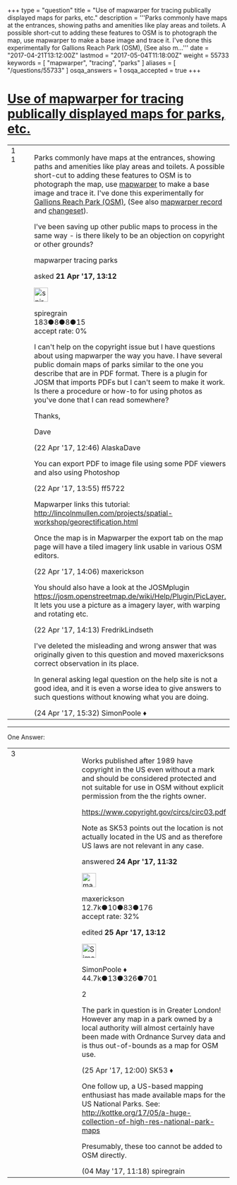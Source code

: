 +++
type = "question"
title = "Use of mapwarper for tracing publically displayed maps for parks, etc."
description = '''Parks commonly have maps at the entrances, showing paths and amenities like play areas and toilets. A possible short-cut to adding these features to OSM is to photograph the map, use mapwarper to make a base image and trace it. I&#x27;ve done this experimentally for Gallions Reach Park (OSM), (See also m...'''
date = "2017-04-21T13:12:00Z"
lastmod = "2017-05-04T11:18:00Z"
weight = 55733
keywords = [ "mapwarper", "tracing", "parks" ]
aliases = [ "/questions/55733" ]
osqa_answers = 1
osqa_accepted = true
+++

<div class="headNormal">

# [Use of mapwarper for tracing publically displayed maps for parks, etc.](/questions/55733/use-of-mapwarper-for-tracing-publically-displayed-maps-for-parks-etc)

</div>

<div id="main-body">

<div id="askform">

<table id="question-table" style="width:100%;">
<colgroup>
<col style="width: 50%" />
<col style="width: 50%" />
</colgroup>
<tbody>
<tr>
<td style="width: 30px; vertical-align: top"><div class="vote-buttons">
<span id="post-55733-upvote" class="ajax-command post-vote up" rel="nofollow" title="I like this post (click again to cancel)"> </span>
<div id="post-55733-score" class="post-score" title="current number of votes">
1
</div>
<span id="post-55733-downvote" class="ajax-command post-vote down" rel="nofollow" title="I dont like this post (click again to cancel)"> </span> <span id="favorite-mark" class="ajax-command favorite-mark" rel="nofollow" title="mark/unmark this question as favorite (click again to cancel)"> </span>
<div id="favorite-count" class="favorite-count">
1
</div>
</div></td>
<td><div id="item-right">
<div class="question-body">
<p>Parks commonly have maps at the entrances, showing paths and amenities like play areas and toilets. A possible short-cut to adding these features to OSM is to photograph the map, use <a href="http://mapwarper.net/">mapwarper</a> to make a base image and trace it. I've done this experimentally for <a href="https://www.openstreetmap.org/#map=17/51.50363/0.09032">Gallions Reach Park (OSM)</a>, (See also <a href="http://www.mapwarper.net/maps/20121">mapwarper record</a> and <a href="https://www.openstreetmap.org/changeset/47919736#map=15/51.5005/0.0900">changeset</a>).</p>
<p>I've been saving up other public maps to process in the same way - is there likely to be an objection on copyright or other grounds?</p>
</div>
<div id="question-tags" class="tags-container tags">
<span class="post-tag tag-link-mapwarper" rel="tag" title="see questions tagged &#39;mapwarper&#39;">mapwarper</span> <span class="post-tag tag-link-tracing" rel="tag" title="see questions tagged &#39;tracing&#39;">tracing</span> <span class="post-tag tag-link-parks" rel="tag" title="see questions tagged &#39;parks&#39;">parks</span>
</div>
<div id="question-controls" class="post-controls">
&#10;</div>
<div class="post-update-info-container">
<div class="post-update-info post-update-info-user">
<p>asked <strong>21 Apr '17, 13:12</strong></p>
<img src="https://secure.gravatar.com/avatar/b5c5070032df7883181003f187eacae0?s=32&amp;d=identicon&amp;r=g" class="gravatar" width="32" height="32" alt="spiregrain&#39;s gravatar image" />
<p><span>spiregrain</span><br />
<span class="score" title="183 reputation points">183</span><span title="8 badges"><span class="badge1">●</span><span class="badgecount">8</span></span><span title="8 badges"><span class="silver">●</span><span class="badgecount">8</span></span><span title="15 badges"><span class="bronze">●</span><span class="badgecount">15</span></span><br />
<span class="accept_rate" title="Rate of the user&#39;s accepted answers">accept rate:</span> <span title="spiregrain has no accepted answers">0%</span></p>
</div>
</div>
<div id="comments-container-55733" class="comments-container">
<span id="55746"></span>
<div id="comment-55746" class="comment">
<div id="post-55746-score" class="comment-score">
&#10;</div>
<div class="comment-text">
<p>I can't help on the copyright issue but I have questions about using mapwarper the way you have. I have several public domain maps of parks similar to the one you describe that are in PDF format. There is a plugin for JOSM that imports PDFs but I can't seem to make it work. Is there a procedure or how-to for using photos as you've done that I can read somewhere?</p>
<p>Thanks,</p>
<p>Dave</p>
</div>
<div id="comment-55746-info" class="comment-info">
<span class="comment-age">(22 Apr '17, 12:46)</span> <span class="comment-user userinfo">AlaskaDave</span>
</div>
</div>
<span id="55747"></span>
<div id="comment-55747" class="comment">
<div id="post-55747-score" class="comment-score">
&#10;</div>
<div class="comment-text">
<p>You can export PDF to image file using some PDF viewers and also using Photoshop</p>
</div>
<div id="comment-55747-info" class="comment-info">
<span class="comment-age">(22 Apr '17, 13:55)</span> <span class="comment-user userinfo">ff5722</span>
</div>
</div>
<span id="55750"></span>
<div id="comment-55750" class="comment">
<div id="post-55750-score" class="comment-score">
&#10;</div>
<div class="comment-text">
<p>Mapwarper links this tutorial: <a href="http://lincolnmullen.com/projects/spatial-workshop/georectification.html">http://lincolnmullen.com/projects/spatial-workshop/georectification.html</a></p>
<p>Once the map is in Mapwarper the export tab on the map page will have a tiled imagery link usable in various OSM editors.</p>
</div>
<div id="comment-55750-info" class="comment-info">
<span class="comment-age">(22 Apr '17, 14:06)</span> <span class="comment-user userinfo">maxerickson</span>
</div>
</div>
<span id="55751"></span>
<div id="comment-55751" class="comment">
<div id="post-55751-score" class="comment-score">
&#10;</div>
<div class="comment-text">
<p>You should also have a look at the JOSMplugin <a href="https://josm.openstreetmap.de/wiki/Help/Plugin/PicLayer.">https://josm.openstreetmap.de/wiki/Help/Plugin/PicLayer.</a> It lets you use a picture as a imagery layer, with warping and rotating etc.</p>
</div>
<div id="comment-55751-info" class="comment-info">
<span class="comment-age">(22 Apr '17, 14:13)</span> <span class="comment-user userinfo">FredrikLindseth</span>
</div>
</div>
<span id="55825"></span>
<div id="comment-55825" class="comment">
<div id="post-55825-score" class="comment-score">
&#10;</div>
<div class="comment-text">
<p>I've deleted the misleading and wrong answer that was originally given to this question and moved maxericksons correct observation in its place.</p>
<p>In general asking legal question on the help site is not a good idea, and it is even a worse idea to give answers to such questions without knowing what you are doing.</p>
</div>
<div id="comment-55825-info" class="comment-info">
<span class="comment-age">(24 Apr '17, 15:32)</span> <span class="comment-user userinfo">SimonPoole ♦</span>
</div>
</div>
</div>
<div id="comment-tools-55733" class="comment-tools">
&#10;</div>
<div class="clear">
&#10;</div>
<div id="comment-55733-form-container" class="comment-form-container">
&#10;</div>
<div class="clear">
&#10;</div>
</div></td>
</tr>
</tbody>
</table>

------------------------------------------------------------------------

<div class="tabBar">

<span id="sort-top"></span>

<div class="headQuestions">

One Answer:

</div>

</div>

<span id="55807"></span>

<div id="answer-container-55807" class="answer accepted-answer">

<table style="width:100%;">
<colgroup>
<col style="width: 50%" />
<col style="width: 50%" />
</colgroup>
<tbody>
<tr>
<td style="width: 30px; vertical-align: top"><div class="vote-buttons">
<span id="post-55807-upvote" class="ajax-command post-vote up" rel="nofollow" title="I like this post (click again to cancel)"> </span>
<div id="post-55807-score" class="post-score" title="current number of votes">
3
</div>
<span id="post-55807-downvote" class="ajax-command post-vote down" rel="nofollow" title="I dont like this post (click again to cancel)"> </span> <span class="accept-answer on" rel="nofollow" title="spiregrain has selected this answer as the correct answer"> </span>
</div></td>
<td><div class="item-right">
<div class="answer-body">
<p>Works published after 1989 have copyright in the US even without a mark and should be considered protected and not suitable for use in OSM without explicit permission from the the rights owner.</p>
<p><a href="https://www.copyright.gov/circs/circ03.pdf">https://www.copyright.gov/circs/circ03.pdf</a></p>
<p>Note as SK53 points out the location is not actually located in the US and as therefore US laws are not relevant in any case.</p>
</div>
<div class="answer-controls post-controls">
&#10;</div>
<div class="post-update-info-container">
<div class="post-update-info post-update-info-user">
<p>answered <strong>24 Apr '17, 11:32</strong></p>
<img src="https://secure.gravatar.com/avatar/c860445e868ebb21da141635a4aa7b06?s=32&amp;d=identicon&amp;r=g" class="gravatar" width="32" height="32" alt="maxerickson&#39;s gravatar image" />
<p><span>maxerickson</span><br />
<span class="score" title="12700 reputation points"><span>12.7k</span></span><span title="10 badges"><span class="badge1">●</span><span class="badgecount">10</span></span><span title="83 badges"><span class="silver">●</span><span class="badgecount">83</span></span><span title="176 badges"><span class="bronze">●</span><span class="badgecount">176</span></span><br />
<span class="accept_rate" title="Rate of the user&#39;s accepted answers">accept rate:</span> <span title="maxerickson has 93 accepted answers">32%</span></p>
</div>
<div class="post-update-info post-update-info-edited">
<p><span> edited <strong>25 Apr '17, 13:12</strong> </span></p>
<img src="https://secure.gravatar.com/avatar/ad2513d6f8e3d709d576ace900c12fa5?s=32&amp;d=identicon&amp;r=g" class="gravatar" width="32" height="32" alt="SimonPoole&#39;s gravatar image" />
<p><span>SimonPoole ♦</span><br />
<span class="score" title="44667 reputation points"><span>44.7k</span></span><span title="13 badges"><span class="badge1">●</span><span class="badgecount">13</span></span><span title="326 badges"><span class="silver">●</span><span class="badgecount">326</span></span><span title="701 badges"><span class="bronze">●</span><span class="badgecount">701</span></span></p>
</div>
</div>
<div id="comments-container-55807" class="comments-container">
<span id="55854"></span>
<div id="comment-55854" class="comment">
<div id="post-55854-score" class="comment-score">
2
</div>
<div class="comment-text">
<p>The park in question is in Greater London! However any map in a park owned by a local authority will almost certainly have been made with Ordnance Survey data and is thus out-of-bounds as a map for OSM use.</p>
</div>
<div id="comment-55854-info" class="comment-info">
<span class="comment-age">(25 Apr '17, 12:00)</span> <span class="comment-user userinfo">SK53 ♦</span>
</div>
</div>
<span id="56027"></span>
<div id="comment-56027" class="comment">
<div id="post-56027-score" class="comment-score">
&#10;</div>
<div class="comment-text">
<p>One follow up, a US-based mapping enthusiast has made available maps for the US National Parks. See: <a href="http://kottke.org/17/05/a-huge-collection-of-high-res-national-park-maps">http://kottke.org/17/05/a-huge-collection-of-high-res-national-park-maps</a></p>
<p>Presumably, these too cannot be added to OSM directly.</p>
</div>
<div id="comment-56027-info" class="comment-info">
<span class="comment-age">(04 May '17, 11:18)</span> <span class="comment-user userinfo">spiregrain</span>
</div>
</div>
</div>
<div id="comment-tools-55807" class="comment-tools">
&#10;</div>
<div class="clear">
&#10;</div>
<div id="comment-55807-form-container" class="comment-form-container">
&#10;</div>
<div class="clear">
&#10;</div>
</div></td>
</tr>
</tbody>
</table>

</div>

<div class="paginator-container-left">

</div>

</div>

</div>

